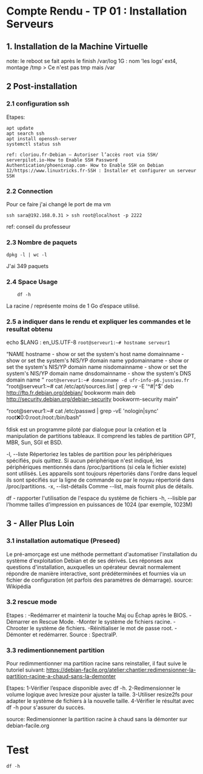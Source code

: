 # Compte Rendu - TP 01 : Installation Serveurs

## 1. Installation de la Machine Virtuelle

note: le reboot se fait après le finish
/var/log 1G : nom ’les logs’
ext4, montage /tmp > Ce n'est pas tmp mais /var

## 2 Post-installation
### 2.1 configuration ssh
Etapes:
```span
apt update
apt search ssh
apt install openssh-server
systemctl status ssh

ref: cloriou.fr-Debian – Autoriser l’accès root via SSH/ serverpilot.io-How to Enable SSH Password Authentication/phoenixnap.com- How to Enable SSH on Debian 12/https://www.linuxtricks.fr-SSH : Installer et configurer un serveur SSH

```
### 2.2 Connection
Pour ce faire j'ai changé le port de ma vm
```span
ssh sara@192.168.0.31 > ssh root@localhost -p 2222
```
ref: conseil du professeur

### 2.3 Nombre de paquets
```span
dpkg -l | wc -l
```
J'ai 349 paquets

### 2.4 Space Usage
```span
    df -h
```
La racine / représente moins de 1 Go d’espace utilisé.

### 2.5 a indiquer dans le rendu et expliquer les commandes et le resultat obtenu
echo $LANG : en_US.UTF-8
`root@serveur1:~# hostname
serveur1`

“NAME
       hostname - show or set the system's host name
       domainname - show or set the system's NIS/YP domain name
       ypdomainname - show or set the system's NIS/YP domain name
       nisdomainname - show or set the system's NIS/YP domain name
       dnsdomainname - show the system's DNS domain name
”
`root@serveur1:~# domainname -d
ufr-info-p6.jussieu.fr`
“root@serveur1:~# cat /etc/apt/sources.list | grep -v -E '^#|^$'
deb http://ftp.fr.debian.org/debian/ bookworm main
deb http://security.debian.org/debian-security bookworm-security main”

“root@serveur1:~#  cat /etc/passwd | grep -vE 'nologin|sync'
root:x:0:0:root:/root:/bin/bash”



fdisk est un programme piloté par dialogue pour la création et la manipulation de partitions tableaux. Il comprend les tables de partition GPT, MBR, Sun, SGI et BSD. 

-l, --liste Répertoriez les tables de partition pour les périphériques spécifiés, puis quittez. Si aucun périphérique n'est indiqué, les périphériques mentionnés dans /proc/partitions (si cela le fichier existe) sont utilisés. Les appareils sont toujours répertoriés dans l'ordre dans lequel ils sont spécifiés sur la ligne de commande ou par le noyau répertorié dans /proc/partitions. -x, --list-détails Comme --list, mais fournit plus de détails.



df - rapporter l'utilisation de l'espace du système de fichiers 
-h, --lisible par l'homme tailles d'impression en puissances de 1024 (par exemple, 1023M)


## 3 - Aller Plus Loin
### 3.1 installation automatique (Preseed)
Le pré-amorçage est une méthode permettant d'automatiser l'installation du système d'exploitation Debian et de ses dérivés. Les réponses aux questions d'installation, auxquelles un opérateur devrait normalement répondre de manière interactive, sont prédéterminées et fournies via un fichier de configuration (et parfois des paramètres de démarrage).
source: Wikipédia 

### 3.2 rescue mode
Etapes :
-Redémarrer et maintenir la touche Maj ou Échap après le BIOS.
-Démarrer en Rescue Mode.
-Monter le système de fichiers racine.
-Chrooter le système de fichiers.
-Réinitialiser le mot de passe root.
-Démonter et redémarrer.
Source : SpectralP.

### 3.3 redimentionnement partition
Pour redimmentionner ma partition racine sans reinstaller, il faut suive le tutoriel suivant:
https://debian-facile.org/atelier:chantier:redimensionner-la-partition-racine-a-chaud-sans-la-demonter

Etapes:
1-Vérifier l’espace disponible avec df -h. 
2-Redimensionner le volume logique avec lvresize pour ajuster la taille. 
3-Utiliser resize2fs pour adapter le système de fichiers à la nouvelle taille. 
4-Vérifier le résultat avec df -h pour s'assurer du succès.

source: Redimensionner la partition racine à chaud sans la démonter sur debian-facile.org

# Test
```span
df -h
```